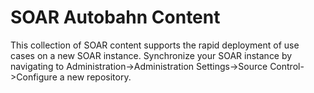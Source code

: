 # SOAR Autobahn Content

This collection of SOAR content supports the rapid deployment of use cases on a new SOAR instance. Synchronize your SOAR instance by navigating to Administration->Administration Settings->Source Control->Configure a new repository.
